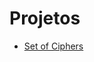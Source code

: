 # Projetos

- [Set of Ciphers](https://github.com/Julio-C-Oliveira/Projetos_de_Lazer/tree/main/Set_of_Ciphers)

